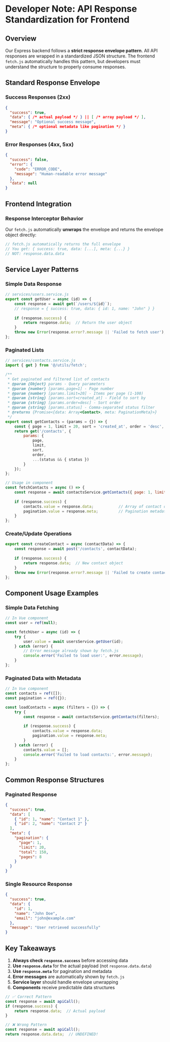# Developer Note: API Response Standardization for Frontend

## Overview

Our Express backend follows a **strict response envelope pattern**. All API responses are wrapped in a standardized JSON structure. The frontend `fetch.js` automatically handles this pattern, but developers must understand the structure to properly consume responses.

## Standard Response Envelope

### Success Responses (2xx)
```json
{
  "success": true,
  "data": { /* actual payload */ } || [ /* array payload */ ],
  "message": "Optional success message",
  "meta": { /* optional metadata like pagination */ }
}
```

### Error Responses (4xx, 5xx)
```json
{
  "success": false,
  "error": {
    "code": "ERROR_CODE",
    "message": "Human-readable error message"
  },
  "data": null
}
```

## Frontend Integration

### Response Interceptor Behavior

Our `fetch.js` automatically **unwraps** the envelope and returns the envelope object directly:

```js
// fetch.js automatically returns the full envelope
// You get: { success: true, data: [...], meta: {...} }
// NOT: response.data.data
```

## Service Layer Patterns

### Simple Data Response
```js
// services/users.service.js
export const getUser = async (id) => {
    const response = await get(`/users/${id}`);
    // response = { success: true, data: { id: 1, name: "John" } }
    
    if (response.success) {
        return response.data;  // Return the user object
    }
    throw new Error(response.error?.message || 'Failed to fetch user');
};
```

### Paginated Lists
```js
// services/contacts.service.js
import { get } from '@/utils/fetch';

/**
 * Get paginated and filtered list of contacts
 * @param {Object} params - Query parameters
 * @param {number} [params.page=1] - Page number
 * @param {number} [params.limit=20] - Items per page (1-100)
 * @param {string} [params.sort=created_at] - Field to sort by
 * @param {string} [params.order=desc] - Sort order
 * @param {string} [params.status] - Comma-separated status filter
 * @returns {Promise<{data: Array<Contact>, meta: PaginationMeta}>}
 */
export const getContacts = (params = {}) => {
    const { page = 1, limit = 20, sort = 'created_at', order = 'desc', status } = params;
    return get('/contacts', {
        params: {
            page,
            limit,
            sort,
            order,
            ...(status && { status })
        }
    });
};

// Usage in component
const fetchContacts = async () => {
    const response = await contactsService.getContacts({ page: 1, limit: 20 });
    
    if (response.success) {
        contacts.value = response.data;           // Array of contact objects
        pagination.value = response.meta;         // Pagination metadata
    }
};
```

### Create/Update Operations
```js
export const createContact = async (contactData) => {
    const response = await post('/contacts', contactData);
    
    if (response.success) {
        return response.data;  // New contact object
    }
    throw new Error(response.error?.message || 'Failed to create contact');
};
```

## Component Usage Examples

### Simple Data Fetching
```js
// In Vue component
const user = ref(null);

const fetchUser = async (id) => {
    try {
        user.value = await usersService.getUser(id);
    } catch (error) {
        // Error message already shown by fetch.js
        console.error('Failed to load user:', error.message);
    }
};
```

### Paginated Data with Metadata
```js
// In Vue component
const contacts = ref([]);
const pagination = ref({});

const loadContacts = async (filters = {}) => {
    try {
        const response = await contactsService.getContacts(filters);
        
        if (response.success) {
            contacts.value = response.data;
            pagination.value = response.meta;
        }
    } catch (error) {
        contacts.value = [];
        console.error('Failed to load contacts:', error.message);
    }
};
```

## Common Response Structures

### Paginated Response
```json
{
  "success": true,
  "data": [
    { "id": 1, "name": "Contact 1" },
    { "id": 2, "name": "Contact 2" }
  ],
  "meta": {
    "pagination": {
      "page": 1,
      "limit": 20,
      "total": 150,
      "pages": 8
    }
  }
}
```

### Single Resource Response
```json
{
  "success": true,
  "data": {
    "id": 1,
    "name": "John Doe",
    "email": "john@example.com"
  },
  "message": "User retrieved successfully"
}
```

## Key Takeaways

1. **Always check `response.success`** before accessing data
2. **Use `response.data`** for the actual payload (not `response.data.data`)
3. **Use `response.meta`** for pagination and metadata
4. **Error messages** are automatically shown by `fetch.js`
5. **Service layer** should handle envelope unwrapping
6. **Components** receive predictable data structures

```js
// ✅ Correct Pattern
const response = await apiCall();
if (response.success) {
    return response.data;  // Actual payload
}

// ❌ Wrong Pattern  
const response = await apiCall();
return response.data.data;  // UNDEFINED!
```